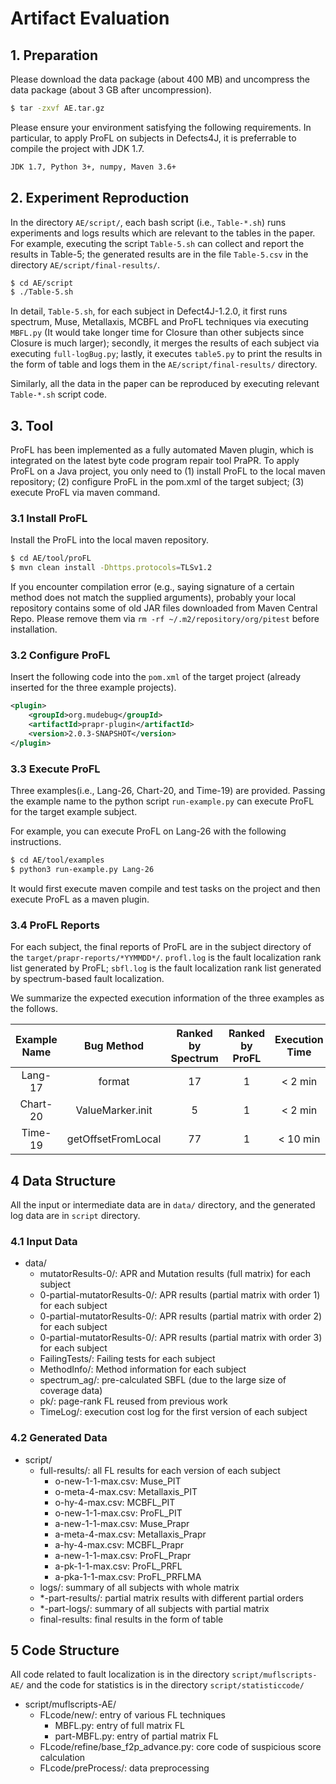 # Artifact Evaluation


## 1. Preparation

Please download the data package (about 400 MB) and uncompress the data package (about 3 GB after uncompression).

``` sh
$ tar -zxvf AE.tar.gz
```

Please ensure your environment satisfying the following requirements. In particular, to apply ProFL on subjects in Defects4J, it is preferrable to compile the project with JDK 1.7. 

``` sh
JDK 1.7, Python 3+, numpy, Maven 3.6+
```



## 2. Experiment Reproduction
In the directory `AE/script/`, each bash script (i.e., `Table-*.sh`) runs experiments and logs results which are relevant to the tables in the paper. 
For example, executing the script `Table-5.sh` can collect and report the results in Table-5; the generated results are in the file `Table-5.csv` in the directory `AE/script/final-results/`.

```sh
$ cd AE/script
$ ./Table-5.sh
```
In detail, `Table-5.sh`, for each subject in Defect4J-1.2.0, it first runs spectrum, Muse, Metallaxis, MCBFL and ProFL techniques via executing `MBFL.py` (It would take longer time for Closure than other subjects since Closure is much larger);
secondly, it merges the results of each subject via executing `full-logBug.py`; lastly, it executes `table5.py` to print the results in the form of table and logs them in the `AE/script/final-results/` directory.

Similarly, all the data in the paper can be reproduced by executing relevant `Table-*.sh` script code.


## 3. Tool
ProFL has been implemented as a fully automated Maven plugin, 
which is integrated on the latest byte code program repair tool PraPR. 
To apply ProFL on a Java project,  you only need to 
(1) install ProFL to the local maven repository; 
(2) configure ProFL in the pom.xml of the target subject; 
(3) execute ProFL via maven command.



### 3.1 Install ProFL
Install the ProFL into the local maven repository. 

```sh
$ cd AE/tool/proFL
$ mvn clean install -Dhttps.protocols=TLSv1.2
```

If you encounter compilation error (e.g., saying signature of a certain method does not match the supplied arguments), probably your local repository contains some of old JAR files downloaded from Maven Central Repo. Please remove them via `rm -rf ~/.m2/repository/org/pitest` before installation.


### 3.2 Configure ProFL
Insert the following code into the `pom.xml` of the target project (already inserted for the three example projects).


```xml
<plugin>
	<groupId>org.mudebug</groupId>
	<artifactId>prapr-plugin</artifactId>
	<version>2.0.3-SNAPSHOT</version>
</plugin>
```


### 3.3 Execute ProFL
Three examples(i.e., Lang-26, Chart-20, and Time-19) are provided.
Passing the example name to the python script `run-example.py` can execute ProFL for the target example subject.

For example, you can execute ProFL on Lang-26 with the following instructions.

```sh
$ cd AE/tool/examples
$ python3 run-example.py Lang-26
```

It would first execute maven compile and test tasks on the project
and then execute ProFL as a maven plugin.

### 3.4 ProFL Reports
For each subject, the final reports of ProFL are in the subject directory of the `target/prapr-reports/*YYMMDD*/`.
`profl.log` is the fault localization rank list generated by ProFL;
`sbfl.log` is the fault localization rank list generated by spectrum-based fault localization.

We summarize the expected execution information of the three examples as the follows.

Example Name | Bug Method | Ranked by Spectrum | Ranked by ProFL |  Execution Time|
:-: | :-: | :-: | :-: | :-:
Lang-17 | format | 17 | 1 | < 2 min|
Chart-20|ValueMarker.init | 5 | 1 | < 2 min|
Time-19| getOffsetFromLocal | 77| 1 | < 10 min|


## 4 Data Structure 
All the input or intermediate data are in `data/` directory, 
and the generated log data are  in `script` directory.

### 4.1 Input Data
* data/
	* mutatorResults-0/: APR and Mutation results (full matrix) for each subject
	* 0-partial-mutatorResults-0/: APR results (partial matrix with order 1) for each subject
	* 0-partial-mutatorResults-0/: APR results (partial matrix with order 2) for each subject
	* 0-partial-mutatorResults-0/: APR results (partial matrix with order 3) for each subject
	* FailingTests/: Failing tests for each subject
	* MethodInfo/: Method information for each subject
	* spectrum_ag/: pre-calculated SBFL (due to the large size of coverage data)
	* pk/: page-rank FL reused from previous work
	* TimeLog/: execution cost log for the first version of each subject
	
	
### 4.2 Generated Data
* script/
	* full-results/: all FL results for each version of each subject
		* o-new-1-1-max.csv: Muse_PIT
		* o-meta-4-max.csv: Metallaxis_PIT
		* o-hy-4-max.csv: MCBFL_PIT
		* o-new-1-1-max.csv: ProFL_PIT
		* a-new-1-1-max.csv: Muse_Prapr
		* a-meta-4-max.csv: Metallaxis_Prapr
		* a-hy-4-max.csv: MCBFL_Prapr
		* a-new-1-1-max.csv: ProFL_Prapr
		* a-pk-1-1-max.csv: ProFL_PRFL
		* a-pka-1-1-max.csv: ProFL_PRFLMA
	* logs/: summary of all subjects with whole matrix
	* *-part-results/: partial matrix results with different partial orders
	* *-part-logs/: summary of all subjects with partial matrix
	* final-results: final results in the form of table
	

		

## 5 Code Structure 
All code related to fault localization is in the directory `script/muflscripts-AE/` and 
the code for statistics is in the directory `script/statisticcode/`

* script/muflscripts-AE/
	* FLcode/new/: entry of various FL techniques
		* MBFL.py: entry of full matrix FL
		* part-MBFL.py: entry of partial matrix FL
	* FLcode/refine/base_f2p_advance.py: core code of suspicious score calculation
	* FLcode/preProcess/: data preprocessing
	

